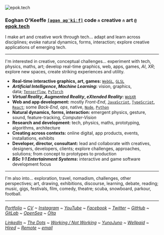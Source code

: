 ![epok.tech](https://i.imgur.com/l2g9JWW.gif)

### Eoghan O'Keeffe [`[əʊən əʊˈkiːf]`](http://ipa-reader.xyz/?text=%C9%99%CA%8A%C9%99n%20%C9%99%CA%8A%CB%88ki%CB%90f) code `∩` creative `∩` art `@` [epok.tech](https://epok.tech/)

I make art and creative work through tech…
adapt and learn across disciplines;
evoke natural dynamics, forms, interaction;
explore creative applications of emerging tech.

---

I'm interested in creative, conceptual challenges…
experiment with tech, physics, maths, art;
develop real-time graphics, web, apps, games, *AI*, *XR*;
explore new spaces, create striking experiences and utility.

- **Real-time interactive graphics, art, games:** [`WebGL`](https://www.khronos.org/webgl/), [`GLSL`](https://www.khronos.org/opengl/wiki/Core_Language_(GLSL))
- ***Artificial Intelligence*, *Machine Learning*:** vision, graphics, data; [`Tensorflow`](https://www.tensorflow.org/), [`PyTorch`](https://pytorch.org/)
- ***Virtual Reality*, *Augmented Reality*, *eXtended Reality*:** [`WebXR`](https://webvr.info/)
- **Web and app development:** mostly *Front-End*, [`JavaScript`](https://developer.mozilla.org/en-US/docs/Web/JavaScript), [`TypeScript`](https://www.typescriptlang.org/), [`React`](https://reactjs.org/); some *Back-End*, *ops*, native, [`Node`](https://nodejs.org/), [`Python`](https://www.python.org/)
- **Natural dynamics, forms, interaction:** emergent physics, gesture, sound, feature-tracking, *Computer-Vision*
- **Research and development:** tech, physics, maths, prototyping, algorithms, architecture
- **Creating across contexts:** online digital, app products, events, installations, exhibits
- **Developer, director, consultant:** lead and collaborate with creatives, designers, developers, clients; explore challenges, approaches, solutions; from concept to prototypes to production
- ***BSc 1:1 Entertainment Systems*:** interactive and game software development focus

---

I'm also into...
exploration, travel, nomadism, challenges, other perspectives;
art, drawing, exhibitions, discourse, learning, debate, reading;
music, gigs, festivals, film, comedy, theatre;
scuba, snowboard, parkour, football.

---

*[Portfolio](https://epok.tech/) ~ [CV](https://www.notion.so/CV-2feccf5f5ad84936a6205df6dbd347d5) ~ [Instagram](https://www.instagram.com/epok.tech/) ~ [YouTube](https://www.youtube.com/@epok-tech) ~ [Facebook](https://www.facebook.com/epok.tech) ~ [Twitter](https://twitter.com/epok_tech) ~ [GitHub](https://github.com/keeffeoghan) ~ [GitLab](https://gitlab.com/keeffeoghan) ~ [OpenSea](https://opensea.io/epok-tech) ~ [Olta](https://www.olta.art/profile.html?wallet=0x03c0ec09395d5ea4a1d508b890d45f175d7101a1)*

*[LinkedIn](https://www.linkedin.com/in/epok-tech/) ~ [The Dots](https://the-dots.com/users/eoghan-o-keeffe-411162) ~ [Working / Not Working](https://workingnotworking.com/epok-tech) ~ [YunoJuno](https://uk.yunojuno.com/p/epok-tech) ~ [Wellpaid](https://wellpaid.io/contractor/eoghan-okeeffe-b540f12) ~ [Hired](https://hired.com/x/27e86) ~ [Remote](https://remote.com/eoghanokeeffe) ~ [email](mailto:epok.tech@gmail.com)*
